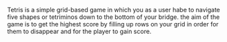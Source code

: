 Tetris is a simple grid-based game in which you as a user habe to navigate five shapes or tetriminos down to the bottom of your bridge.
the aim  of the game is to get the highest score by filling up rows on your grid in order for them to disappear and for the player to gain score.
